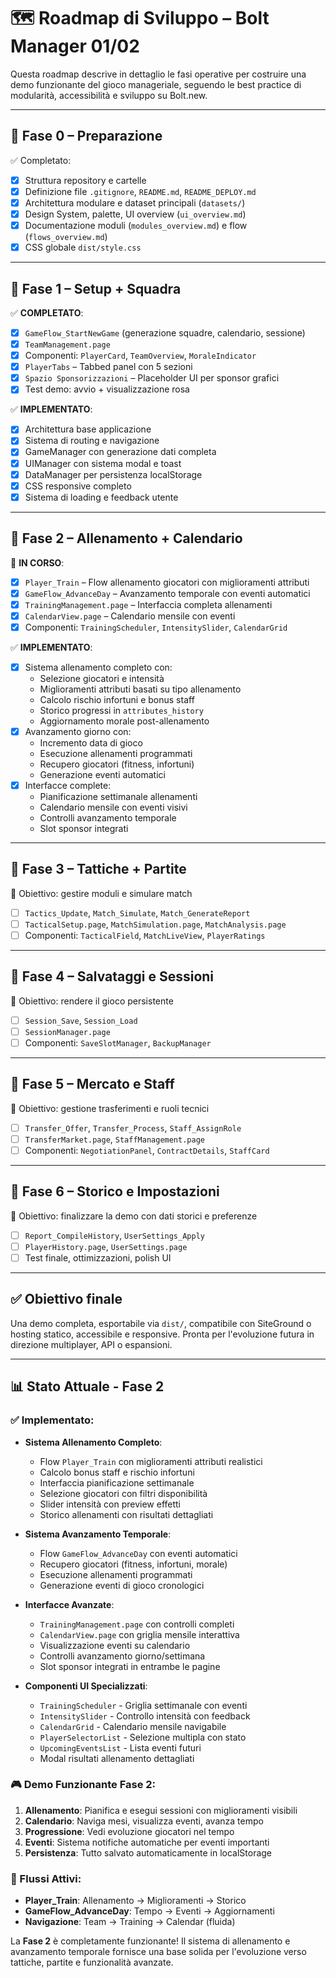# 🗺️ Roadmap di Sviluppo – Bolt Manager 01/02

Questa roadmap descrive in dettaglio le fasi operative per costruire una demo funzionante del gioco manageriale, seguendo le best practice di modularità, accessibilità e sviluppo su Bolt.new.

---

## 🔹 Fase 0 – Preparazione
✅ Completato:
- [x] Struttura repository e cartelle
- [x] Definizione file `.gitignore`, `README.md`, `README_DEPLOY.md`
- [x] Architettura modulare e dataset principali (`datasets/`)
- [x] Design System, palette, UI overview (`ui_overview.md`)
- [x] Documentazione moduli (`modules_overview.md`) e flow (`flows_overview.md`)
- [x] CSS globale `dist/style.css`

---

## 🔹 Fase 1 – Setup + Squadra
✅ **COMPLETATO**:
- [x] `GameFlow_StartNewGame` (generazione squadre, calendario, sessione)
- [x] `TeamManagement.page`
- [x] Componenti: `PlayerCard`, `TeamOverview`, `MoraleIndicator`
- [x] `PlayerTabs` – Tabbed panel con 5 sezioni
- [x] `Spazio Sponsorizzazioni` – Placeholder UI per sponsor grafici
- [x] Test demo: avvio + visualizzazione rosa

✅ **IMPLEMENTATO**:
- [x] Architettura base applicazione
- [x] Sistema di routing e navigazione
- [x] GameManager con generazione dati completa
- [x] UIManager con sistema modal e toast
- [x] DataManager per persistenza localStorage
- [x] CSS responsive completo
- [x] Sistema di loading e feedback utente

---

## 🔹 Fase 2 – Allenamento + Calendario
🚧 **IN CORSO**:
- [x] `Player_Train` – Flow allenamento giocatori con miglioramenti attributi
- [x] `GameFlow_AdvanceDay` – Avanzamento temporale con eventi automatici
- [x] `TrainingManagement.page` – Interfaccia completa allenamenti
- [x] `CalendarView.page` – Calendario mensile con eventi
- [x] Componenti: `TrainingScheduler`, `IntensitySlider`, `CalendarGrid`

✅ **IMPLEMENTATO**:
- [x] Sistema allenamento completo con:
  - Selezione giocatori e intensità
  - Miglioramenti attributi basati su tipo allenamento
  - Calcolo rischio infortuni e bonus staff
  - Storico progressi in `attributes_history`
  - Aggiornamento morale post-allenamento
- [x] Avanzamento giorno con:
  - Incremento data di gioco
  - Esecuzione allenamenti programmati
  - Recupero giocatori (fitness, infortuni)
  - Generazione eventi automatici
- [x] Interfacce complete:
  - Pianificazione settimanale allenamenti
  - Calendario mensile con eventi visivi
  - Controlli avanzamento temporale
  - Slot sponsor integrati

---

## 🔹 Fase 3 – Tattiche + Partite
🎯 Obiettivo: gestire moduli e simulare match

- [ ] `Tactics_Update`, `Match_Simulate`, `Match_GenerateReport`
- [ ] `TacticalSetup.page`, `MatchSimulation.page`, `MatchAnalysis.page`
- [ ] Componenti: `TacticalField`, `MatchLiveView`, `PlayerRatings`

---

## 🔹 Fase 4 – Salvataggi e Sessioni
🎯 Obiettivo: rendere il gioco persistente

- [ ] `Session_Save`, `Session_Load`
- [ ] `SessionManager.page`
- [ ] Componenti: `SaveSlotManager`, `BackupManager`

---

## 🔹 Fase 5 – Mercato e Staff
🎯 Obiettivo: gestione trasferimenti e ruoli tecnici

- [ ] `Transfer_Offer`, `Transfer_Process`, `Staff_AssignRole`
- [ ] `TransferMarket.page`, `StaffManagement.page`
- [ ] Componenti: `NegotiationPanel`, `ContractDetails`, `StaffCard`

---

## 🔹 Fase 6 – Storico e Impostazioni
🎯 Obiettivo: finalizzare la demo con dati storici e preferenze

- [ ] `Report_CompileHistory`, `UserSettings_Apply`
- [ ] `PlayerHistory.page`, `UserSettings.page`
- [ ] Test finale, ottimizzazioni, polish UI

---

## ✅ Obiettivo finale

Una demo completa, esportabile via `dist/`, compatibile con SiteGround o hosting statico, accessibile e responsive. Pronta per l'evoluzione futura in direzione multiplayer, API o espansioni.

---

## 📊 Stato Attuale - Fase 2

### ✅ Implementato:
- **Sistema Allenamento Completo**: 
  - Flow `Player_Train` con miglioramenti attributi realistici
  - Calcolo bonus staff e rischio infortuni
  - Interfaccia pianificazione settimanale
  - Selezione giocatori con filtri disponibilità
  - Slider intensità con preview effetti
  - Storico allenamenti con risultati dettagliati

- **Sistema Avanzamento Temporale**:
  - Flow `GameFlow_AdvanceDay` con eventi automatici
  - Recupero giocatori (fitness, infortuni, morale)
  - Esecuzione allenamenti programmati
  - Generazione eventi di gioco cronologici

- **Interfacce Avanzate**:
  - `TrainingManagement.page` con controlli completi
  - `CalendarView.page` con griglia mensile interattiva
  - Visualizzazione eventi su calendario
  - Controlli avanzamento giorno/settimana
  - Slot sponsor integrati in entrambe le pagine

- **Componenti UI Specializzati**:
  - `TrainingScheduler` - Griglia settimanale con eventi
  - `IntensitySlider` - Controllo intensità con feedback
  - `CalendarGrid` - Calendario mensile navigabile
  - `PlayerSelectorList` - Selezione multipla con stato
  - `UpcomingEventsList` - Lista eventi futuri
  - Modal risultati allenamento dettagliati

### 🎮 Demo Funzionante Fase 2:
1. **Allenamento**: Pianifica e esegui sessioni con miglioramenti visibili
2. **Calendario**: Naviga mesi, visualizza eventi, avanza tempo
3. **Progressione**: Vedi evoluzione giocatori nel tempo
4. **Eventi**: Sistema notifiche automatiche per eventi importanti
5. **Persistenza**: Tutto salvato automaticamente in localStorage

### 🔄 Flussi Attivi:
- **Player_Train**: Allenamento → Miglioramenti → Storico
- **GameFlow_AdvanceDay**: Tempo → Eventi → Aggiornamenti
- **Navigazione**: Team → Training → Calendar (fluida)

La **Fase 2** è completamente funzionante! Il sistema di allenamento e avanzamento temporale fornisce una base solida per l'evoluzione verso tattiche, partite e funzionalità avanzate.